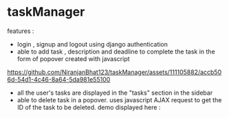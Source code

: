 # taskManager
features :



* login , signup and logout using django authentication
* able to add task , description and deadline to complete the task in the form of popover created with javascript

https://github.com/NiranjanBhat123/taskManager/assets/111105882/accb506d-54d1-4c46-8a64-5da981e55100


* all the user's tasks are displayed in the "tasks" section in the sidebar
* able to delete task in a popover. uses javascript AJAX request to get the ID of the task to be deleted.
  demo displayed here :
  










